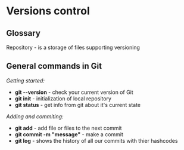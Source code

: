 # **Versions control**

## Glossary

Repository - is a storage of files supporting versioning

## General commands in Git
*Getting started:*
* **git --version** - check your current version of Git
* **git init** - initialization of local repository
* **git status** - get info from git about it's current state

*Adding and commiting:*
* **git add** - add file or files to the next commit
* **git commit -m "message"** - make a commit
* **git log** - shows the history of all our commits with thier hashcodes

